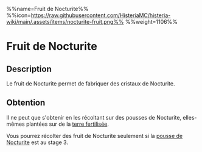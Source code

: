 %%name=Fruit de Nocturite%%
%%icon=https://raw.githubusercontent.com/HisteriaMC/histeria-wiki/main/.assets/items/nocturite-fruit.png%%
%%weight=1106%%

# Fruit de Nocturite

## Description

Le fruit de Nocturite permet de fabriquer des cristaux de Nocturite.

## Obtention

Il ne peut que s'obtenir en les récoltant sur des pousses de Nocturite, elles-mêmes plantées sur de la [terre fertilisée](https://histeria.fr/wiki/3-3-utilitaire-base/fertilized-dirt).

 Vous pourrez récolter des fruit de Nocturite seulement si la [pousse de Nocturite](https://histeria.fr/wiki/1-ressources/nocturite-seeds) est au stage 3.